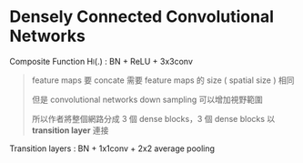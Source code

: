 # Densely Connected Convolutional Networks

Composite Function H<small>l</small>(.)
: BN + ReLU + 3x3conv

> feature maps 要 concate 需要 feature maps 的 size ( spatial size ) 相同
>
> 但是 convolutional networks down sampling 可以增加視野範圍
>
> 所以作者將整個網路分成 3 個 dense blocks，3 個 dense blocks 以 **transition layer** 連接

Transition layers
: BN + 1x1conv + 2x2 average pooling


